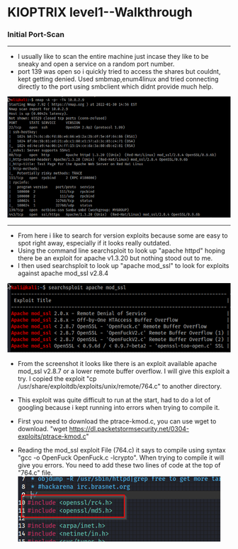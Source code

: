 # KIOPTRIX level1--Walkthrough


### Initial Port-Scan
----
- I usually like to scan the entire machine just incase they like to be sneaky and open a service on a random port number.
- port 139 was open so i quickly tried to access the shares but couldnt, kept getting denied. Used smbmap,enum4linux and tried connecting directly to the port using smbclient which didnt provide much help.

![alt text](https://github.com/pg-cy/CTF-Walkthrough/blob/main/Images/nmapscan.png "network scan")

**********

- From here i like to search for version exploits because some are easy to spot right away, especially if it looks really outdated.
- Using the command line searchsploit to look up "apache httpd" hoping there be an exploit for apache v1.3.20 but nothing stood out to me.
- I then used searchsploit to look up "apache mod_ssl" to look for exploits against apache mod_ssl v2.8.4

![alt text](https://github.com/pg-cy/CTF-Walkthrough/blob/main/Images/searchsploit.png "searching exploit")

- From the screenshot it looks like there is an exploit available apache mod_ssl v2.8.7 or a lower remote buffer overflow. I will give this exploit a try. I copied the exploit "cp /usr/share/exploitdb/exploits/unix/remote/764.c" to another directory.

- This exploit was quite difficult to run at the start, had to do a lot of googling because i kept running into errors when trying to compile it. 
- First you need to download the ptrace-kmod.c, you can use wget to download.  "wget  https://dl.packetstormsecurity.net/0304-exploits/ptrace-kmod.c" 
- Reading the mod_ssl exploit File (764.c) it says to compile using syntax  "gcc -o OpenFuck OpenFuck.c -lcrypto". When trying to compile it will give you errors. You need to add these two lines of code at the top of "764.c" file.
![alt text](https://github.com/pg-cy/CTF-Walkthrough/blob/main/Images/fixing_exploit1.png)

